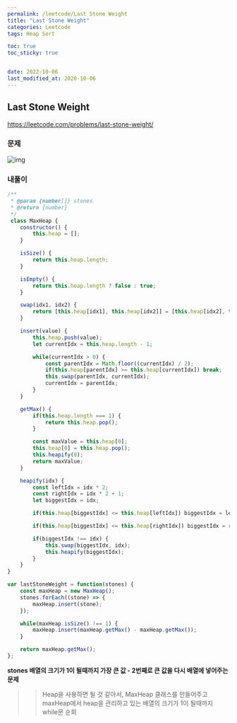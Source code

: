 ```yaml
---
permalink: /leetcode/Last Stone Weight
title: "Last Stone Weight"
categories: Leetcode
tags: Heap Sort

toc: true
toc_sticky: true


date: 2022-10-06
last_modified_at: 2020-10-06
---
```


## Last Stone Weight

https://leetcode.com/problems/last-stone-weight/

### 문제

![img](https://user-images.githubusercontent.com/45479309/194117718-ee1ffb6b-4637-499b-886b-1efaf0a2cfee.png)

### 내풀이

```javascript
/**
 * @param {number[]} stones
 * @return {number}
 */
 class MaxHeap {
    constructor() {
        this.heap = [];
    }

    isSize() {
        return this.heap.length;
    }

    isEmpty() {
        return this.heap.length ? false : true;
    }

    swap(idx1, idx2) {
        return [this.heap[idx1], this.heap[idx2]] = [this.heap[idx2], this.heap[idx1]];
    }

    insert(value) {
        this.heap.push(value);
        let currentIdx = this.heap.length - 1;

        while(currentIdx > 0) {
            const parentIdx = Math.floor((currentIdx) / 2);
            if(this.heap[parentIdx] >= this.heap[currentIdx]) break;
            this.swap(parentIdx, currentIdx);
            currentIdx = parentIdx;
        }
    }

    getMax() {
        if(this.heap.length === 1) {
            return this.heap.pop();
        }

        const maxValue = this.heap[0];
        this.heap[0] = this.heap.pop();
        this.heapify(0);
        return maxValue;
    }

    heapify(idx) {
        const leftIdx = idx * 2;
        const rightIdx = idx * 2 + 1;
        let biggestIdx = idx;

        if(this.heap[biggestIdx] <= this.heap[leftIdx]) biggestIdx = leftIdx;

        if(this.heap[biggestIdx] <= this.heap[rightIdx]) biggestIdx = rightIdx;

        if(biggestIdx !== idx) {
            this.swap(biggestIdx, idx);
            this.heapify(biggestIdx);
        }
    }
}

var lastStoneWeight = function(stones) {
    const maxHeap = new MaxHeap();
    stones.forEach((stone) => {
        maxHeap.insert(stone);
    });

    while(maxHeap.isSize() !== 1) {
        maxHeap.insert(maxHeap.getMax() - maxHeap.getMax());
    }

    return maxHeap.getMax();
};
```

**stones 배열의 크기가 1이 될때까지 가장 큰 값 - 2번째로 큰 값을 다시 배열에 넣어주는 문제**

>> Heap을 사용하면 될 것 같아서, MaxHeap 클래스를 만들어주고 maxHeap에서 heap을 관리하고 있는 배열의 크기가 1이 될때까지 while문 순회